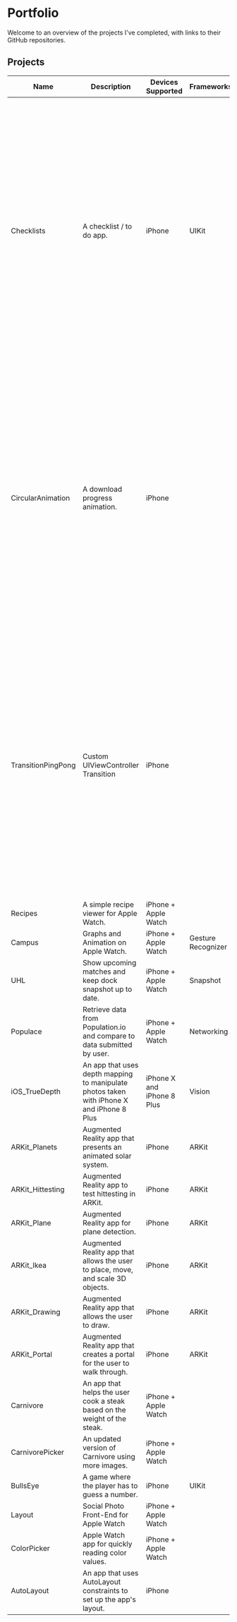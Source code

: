 # Portfolio

Welcome to an overview of the projects I've completed, with links to their GitHub repositories.

## Projects
|    Name    |    Description    |    Devices Supported    |    Frameworks    |    Repo Link    |    Image    |
|    -------------    |    -------------    |    -------------    |    -------------    |    -------------    |    -------------    |
|    Checklists    |    A checklist / to do app.    |    iPhone    |    UIKit    |    [ARKit_Planets](https://github.com/IJkeBotman/Checklists)    |    <img src="https://github.com/IJkeBotman/Portfolio/blob/master/Images/ARKit_Planets.gif" width="600">    |
|    CircularAnimation    |    A download progress animation.    |    iPhone    |        |    [ARKit_Planets](https://github.com/IJkeBotman/CircularAnimation)    |    <img src="https://github.com/IJkeBotman/Portfolio/blob/master/Images/ARKit_Planets.gif" width="600">    |
|    TransitionPingPong    |    Custom UIViewController Transition    |    iPhone    |        |    [Transition Ping Pong](https://github.com/IJkeBotman/TransitionPingPong)    |    <img src="https://github.com/IJkeBotman/Portfolio/blob/master/Images/BullsEye.gif" width="600">    |
|    Recipes    |    A simple recipe viewer for Apple Watch.    |    iPhone + Apple Watch    |        |        |        |
|    Campus    |    Graphs and Animation on Apple Watch.    |    iPhone + Apple Watch    |    Gesture Recognizer    |        |        |
|    UHL    |    Show upcoming matches and keep dock snapshot up to date.    |    iPhone + Apple Watch    |    Snapshot    |        |        |
|    Populace    |    Retrieve data from Population.io and compare to data submitted by user.    |    iPhone + Apple Watch    |    Networking    |        |        |
|    iOS_TrueDepth    |    An app that uses depth mapping to manipulate photos taken with iPhone X and iPhone 8 Plus    |    iPhone X and iPhone 8 Plus    |    Vision    |        |        |
|    ARKit_Planets    |    Augmented Reality app that presents an animated solar system.    |    iPhone    |    ARKit    |        |        |
|    ARKit_Hittesting    |    Augmented Reality app to test hittesting in ARKit.    |    iPhone    |    ARKit    |        |        |
|    ARKit_Plane    |    Augmented Reality app for plane detection.    |    iPhone    |    ARKit    |        |        |
|    ARKit_Ikea    |    Augmented Reality app that allows the user to place, move, and scale 3D objects.    |    iPhone    |    ARKit    |        |        |
|    ARKit_Drawing    |    Augmented Reality app that allows the user to draw.    |    iPhone    |    ARKit    |        |        |
|    ARKit_Portal    |    Augmented Reality app that creates a portal for the user to walk through.    |    iPhone    |    ARKit    |        |        |
|    Carnivore    |    An app that helps the user cook a steak based on the weight of the steak.    |    iPhone + Apple Watch    |        |        |        |
|    CarnivorePicker    |    An updated version of Carnivore using more images.    |    iPhone + Apple Watch    |        |        |        |
|    BullsEye    |    A game where the player has to guess a number.    |    iPhone    |    UIKit    |        |        |
|    Layout    |    Social Photo Front-End for Apple Watch    |    iPhone + Apple Watch    |        |        |        |
|    ColorPicker    |    Apple Watch app for quickly reading color values.    |    iPhone + Apple Watch    |        |        |        |
|    AutoLayout    |    An app that uses AutoLayout constraints to set up the app's layout.    |    iPhone    |        |        |        |                         

